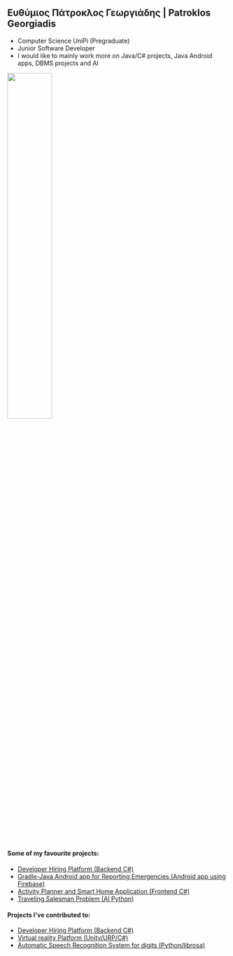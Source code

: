 ## Ευθύμιος Πάτροκλος Γεωργιάδης | Patroklos Georgiadis

- Computer Science UniPi (Pregraduate)
- Junior Software Developer
- I would like to mainly work more on Java/C# projects, Java Android apps, DBMS projects and AI

<img align="left" width="45%" src="https://github-readme-stats.vercel.app/api/top-langs/?username=PatroklosGeorgiadis&count_private=true&theme=radical" />  
<br clear="left"/>
<h4>Some of my favourite projects:</h4>
<ul>
<li><a href="https://github.com/JasonSDMN2001/Soft_tech_team5">Developer Hiring Platform (Backend C#)</a></li>
<li><a href="https://github.com/PatroklosGeorgiadis/SmartAlert">Gradle-Java Android app for Reporting Emergencies (Android app using Firebase)</a></li>
<li><a href="https://github.com/PatroklosGeorgiadis/SmartAssistant-UI-Framework">Activity Planner and Smart Home Application (Frontend C#)</a></li>
<li><a href="https://github.com/PatroklosGeorgiadis/TravelingSalesman">Traveling Salesman Problem (AI Python)</a></li>
 </ul>
 
 <h4>Projects I've contributed to:</h4>
 <ul>
 <li><a href="https://github.com/JasonSDMN2001/Soft_tech_team5">Developer Hiring Platform (Backend C#)</a></li>
 <li><a href="https://github.com/michalis-vslk/Virtual_Reality-game_tech">Virtual reality Platform (Unity/URP/C#)</a></li>
 <li><a href="https://github.com/michalis-vslk/auto_speech_recognition">Automatic Speech Recognition System for digits (Python/librosa)</a></li>
 </ul>
<!--
**PatroklosGeorgiadis/PatroklosGeorgiadis** is a ✨ _special_ ✨ repository because its `README.md` (this file) appears on your GitHub profile.

Here are some ideas to get you started:

- 🔭 I’m currently working on ...
- 🌱 I’m currently learning ...
- 👯 I’m looking to collaborate on ...
- 🤔 I’m looking for help with ...
- 💬 Ask me about ...
- 📫 How to reach me: ...
- 😄 Pronouns: ...
- ⚡ Fun fact: ...
-->
